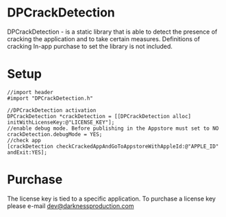 DPCrackDetection
================

DPCrackDetection - is a static library that is able to detect the presence of cracking the application and to take certain measures. 
Definitions of cracking In-app purchase to set the library is not included.

Setup
================

    //import header
    #import "DPCrackDetection.h"

    //DPCrackDetection activation
    DPCrackDetection *crackDetection = [[DPCrackDetection alloc] initWithLicenseKey:@"LICENSE_KEY"];
    //enable debug mode. Before publishing in the Appstore must set to NO
    crackDetection.debugMode = YES;
    //check app
    [crackDetection checkCrackedAppAndGoToAppstoreWithAppleId:@"APPLE_ID" andExit:YES];
    
Purchase
================

The license key is tied to a specific application. 
To purchase a license key please e-mail dev@darknessproduction.com
